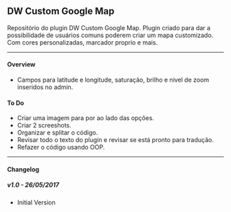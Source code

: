 ## DW Custom Google Map
Repositório do plugin DW Custom Google Map.
Plugin criado para dar a possibilidade de usuários comuns poderem criar um mapa customizado. Com cores personalizadas, marcador proprio e mais.

---

#### Overview
* Campos para latitude e longitude, saturação, brilho e nivel de zoom inseridos no admin.

#### To Do
* Criar uma imagem para por ao lado das opções.
* Criar 2 screeshots.
* Organizar e splitar o código.
* Revisar todo o texto do plugin e revisar se está pronto para tradução.
* Refazer o código usando OOP.

---

#### Changelog
##### v1.0 - 26/05/2017
* Initial Version
